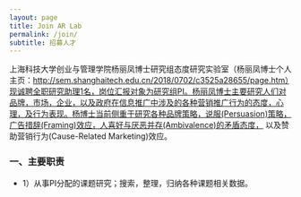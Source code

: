 ```yaml
---
layout: page
title: Join AR Lab
permalink: /join/
subtitle: 招募人才
---
```


上海科技大学创业与管理学院杨丽凤博士研究组态度研究实验室（杨丽凤博士个人主页：http://sem.shanghaitech.edu.cn/2018/0702/c3525a28655/page.htm）现诚聘全职研究助理1名，岗位汇报对象为研究组PI。杨丽凤博士主要研究人们对品牌，市场，企业，以及政府在信息推广中涉及的各种营销推广行为的态度，心理，及行为表现。杨博士当前侧重于研究各种品牌策略，说服(Persuasion)策略，广告措辞(Framing)效应，人喜好与厌恶并存(Ambivalence)的矛盾态度， 以及赞助营销行为(Cause-Related Marketing)效应。 
<br>
<h3><b>一、主要职责</h3></b>
<ul>
<li>1）从事PI分配的课题研究；搜索，整理，归纳各种课题相关数据。</li>
</ul>
